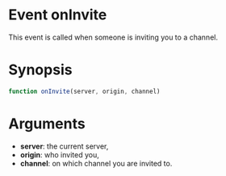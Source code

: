 # Event onInvite

This event is called when someone is inviting you to a channel.

# Synopsis

```javascript
function onInvite(server, origin, channel)
```

# Arguments

  - **server**: the current server,
  - **origin**: who invited you,
  - **channel**: on which channel you are invited to.
